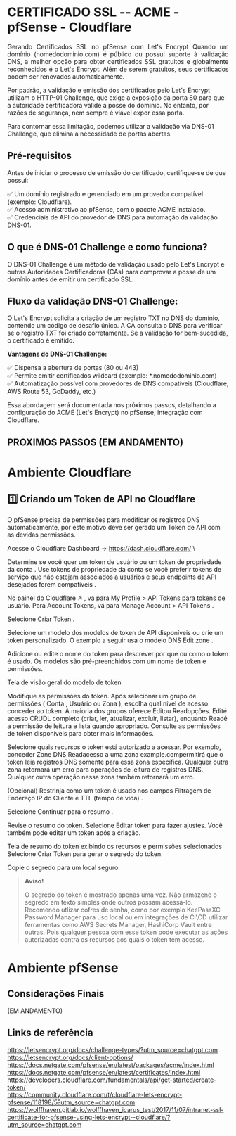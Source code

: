# CERTIFICADO SSL -- ACME - pfSense - Cloudflare

<p align="justify">
Gerando Certificados SSL no pfSense com Let's Encrypt
Quando um domínio (nomedodominio.com) é público ou possui suporte à validação DNS, a melhor opção para obter certificados SSL gratuitos e globalmente reconhecidos é o Let's Encrypt. Além de serem gratuitos, seus certificados podem ser renovados automaticamente.

Por padrão, a validação e emissão dos certificados pelo Let's Encrypt utilizam o HTTP-01 Challenge, que exige a exposição da porta 80 para que a autoridade certificadora valide a posse do domínio. No entanto, por razões de segurança, nem sempre é viável expor essa porta.

Para contornar essa limitação, podemos utilizar a validação via DNS-01 Challenge, que elimina a necessidade de portas abertas.

## Pré-requisitos
Antes de iniciar o processo de emissão do certificado, certifique-se de que possui:

✅ Um domínio registrado e gerenciado em um provedor compatível (exemplo: Cloudflare).\
✅ Acesso administrativo ao pfSense, com o pacote ACME instalado.\
✅ Credenciais de API do provedor de DNS para automação da validação DNS-01.


## O que é DNS-01 Challenge e como funciona?
O DNS-01 Challenge é um método de validação usado pelo Let's Encrypt e outras Autoridades Certificadoras (CAs) para comprovar a posse de um domínio antes de emitir um certificado SSL.

## Fluxo da validação DNS-01 Challenge:
O Let's Encrypt solicita a criação de um registro TXT no DNS do domínio, contendo um código de desafio único.
A CA consulta o DNS para verificar se o registro TXT foi criado corretamente.
Se a validação for bem-sucedida, o certificado é emitido.

**Vantagens do DNS-01 Challenge:**

✅ Dispensa a abertura de portas (80 ou 443)\
✅ Permite emitir certificados wildcard (exemplo: *.nomedodominio.com)\
✅ Automatização possível com provedores de DNS compatíveis (Cloudflare, AWS Route 53, GoDaddy, etc.)

Essa abordagem será documentada nos próximos passos, detalhando a configuração do ACME (Let's Encrypt) no pfSense, integração com Cloudflare.

## PROXIMOS PASSOS (EM ANDAMENTO)

# Ambiente Cloudflare

## 1️⃣ Criando um Token de API no Cloudflare

O pfSense precisa de permissões para modificar os registros DNS automaticamente, por este motivo deve ser gerado um Token de API com as devidas permissões.

Acesse o Cloudflare Dashboard → https://dash.cloudflare.com/ \

Determine se você quer um token de usuário ou um token de propriedade da conta . Use tokens de propriedade da conta se você preferir tokens de serviço que não estejam associados a usuários e seus endpoints de API desejados forem compatíveis .

No painel do Cloudflare ↗ , vá para My Profile > API Tokens para tokens de usuário. Para Account Tokens, vá para Manage Account > API Tokens .

Selecione Criar Token .

Selecione um modelo dos modelos de token de API disponíveis ou crie um token personalizado. O exemplo a seguir usa o modelo DNS Edit zone .

Adicione ou edite o nome do token para descrever por que ou como o token é usado. Os modelos são pré-preenchidos com um nome de token e permissões.

Tela de visão geral do modelo de token

Modifique as permissões do token. Após selecionar um grupo de permissões ( Conta , Usuário ou Zona ), escolha qual nível de acesso conceder ao token. A maioria dos grupos oferece Editou Readopções. Edité acesso CRUDL completo (criar, ler, atualizar, excluir, listar), enquanto Readé a permissão de leitura e lista quando apropriado. Consulte as permissões de token disponíveis para obter mais informações.

Selecione quais recursos o token está autorizado a acessar. Por exemplo, conceder Zone DNS Readacesso a uma zona example.compermitirá que o token leia registros DNS somente para essa zona específica. Qualquer outra zona retornará um erro para operações de leitura de registros DNS. Qualquer outra operação nessa zona também retornará um erro.

(Opcional) Restrinja como um token é usado nos campos Filtragem de Endereço IP do Cliente e TTL (tempo de vida) .

Selecione Continuar para o resumo .

Revise o resumo do token. Selecione Editar token para fazer ajustes. Você também pode editar um token após a criação.

Tela de resumo do token exibindo os recursos e permissões selecionados
Selecione Criar Token para gerar o segredo do token.

Copie o segredo para um local seguro.
>
>**Aviso!**
>
>  O segredo do token é mostrado apenas uma vez. Não armazene o segredo em texto simples onde outros possam acessá-lo.
>Recomendo utlizar cofres de senha, como por exemplo KeePassXC Password Manager para uso local ou em integrações de CI\CD utilizar ferramentas como AWS Secrets Manager, HashiCorp Vault entre outras.
>Pois qualquer pessoa com esse token pode executar as ações autorizadas contra os recursos aos quais o token tem acesso.
>
# Ambiente pfSense

##

## Considerações Finais
(EM ANDAMENTO)
## Links de referência

https://letsencrypt.org/docs/challenge-types/?utm_source=chatgpt.com \
https://letsencrypt.org/docs/client-options/ \
https://docs.netgate.com/pfsense/en/latest/packages/acme/index.html \
https://docs.netgate.com/pfsense/en/latest/certificates/index.html \
https://developers.cloudflare.com/fundamentals/api/get-started/create-token/ \
https://community.cloudflare.com/t/cloudflare-lets-encrypt-pfsense/118198/5?utm_source=chatgpt.com \
https://wolffhaven.gitlab.io/wolffhaven_icarus_test/2017/11/07/intranet-ssl-certificate-for-pfsense-using-lets-encrypt--cloudflare/?utm_source=chatgpt.com
